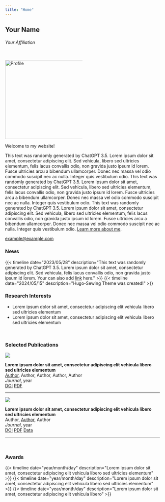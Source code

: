 ```yaml
---
title: "Home"
---
```











<!------------------------- 1 Introduction ------------------------->

<!---------- 1.1 name ----------> <Change here for your name>

##  Your Name

###### Your Affiliation

<!---------- 1.2 start ----------> <The part no need for modification>

<div class="row">
<div class="col">
<br>

<!---------- 1.3 profile ----------> <You can put your profile picture here. Just name your picture `profile.jpg` and put it in the `static/info` folder >

<div class="float-end mx-1 my-1" style="max-width: 50%;" >
	<img width="256px" alt="Profile" src="/hugo-sewing-demo/info/profile.png">
</div> 

<!---------- 1.4 introduction ----------> <You can introduce yourself here. >

Welcome to my website! 

This text was randomly generated by ChatGPT 3.5. Lorem ipsum dolor sit amet, consectetur adipiscing elit. Sed vehicula, libero sed ultricies elementum, felis lacus convallis odio, non gravida justo ipsum id lorem. Fusce ultricies arcu a bibendum ullamcorper. Donec nec massa vel odio commodo suscipit nec ac nulla. Integer quis vestibulum odio. This text was randomly generated by ChatGPT 3.5. Lorem ipsum dolor sit amet, consectetur adipiscing elit. Sed vehicula, libero sed ultricies elementum, felis lacus convallis odio, non gravida justo ipsum id lorem. Fusce ultricies arcu a bibendum ullamcorper. Donec nec massa vel odio commodo suscipit nec ac nulla. Integer quis vestibulum odio. This text was randomly generated by ChatGPT 3.5. Lorem ipsum dolor sit amet, consectetur adipiscing elit. Sed vehicula, libero sed ultricies elementum, felis lacus convallis odio, non gravida justo ipsum id lorem. Fusce ultricies arcu a bibendum ullamcorper. Donec nec massa vel odio commodo suscipit nec ac nulla. Integer quis vestibulum odio. [Learn more about me](/cv/).

<!------------------------- 1.5 Contact ------------------------->
<change the email into yours> <do not forget changelinks in href of these social iconsin to your links> <You can delete any useless social icon here just delete the relative code> <if you want to add social icon here just copy the exist one and change the herf and icon>
<!-- Fontawesome  https://fontawesome.com/search -->

<a href="mailto:example@example.com" role="button" target="_blank">example@example.com</a>

<a href="https://scholar.google.com"  role="button" target="_blank"><i class="fa-brands fa-google-scholar fa-2xl" style="color: #4D90FE;"></i></a> 
<a href="https://www.researchgate.net"  role="button" target="_blank"><i class="fa-brands fa-researchgate fa-2xl" style="color: #33C5B4;"></i></a> 
<a href="https://orcid.org"  role="button" target="_blank"><i class="fa-brands fa-orcid fa-2xl" style="color: #A6CE39;"></i></a> 
<a href="https://www.linkedin.com/"  role="button" target="_blank"><i class="fa-brands fa-linkedin fa-2xl" style="color: #0A66C2;"></i></a>
<a href="https://github.com" role="button" target="_blank"><i class="fa-brands fa-github fa-2xl" style="color: #703F88;"></i></a> 
<a href="https://twitter.com"  role="button" target="_blank"><i class="fa-brands fa-x-twitter fa-2xl" style="color: #0F1419;"></i></a> 
<a href="https://sciences.socia"  role="button" target="_blank"><i class="fa-brands fa-mastodon fa-2xl" style="color: #6364FF;"></i></a> 
<a href="https://bsky.app"  role="button" target="_blank"><i class="fa-brands fa-bluesky fa-2xl" style="color: #0085FF;"></i></a>
<a href="https://www.facebook.com"  role="button" target="_blank"><i class="fa-brands fa-facebook fa-2xl" style="color: #0866FF;"></i></a>

<!---------- 1.6 end ----------> <The part no need for modification>

</div>
</div>










<!------------------------- 2 News ------------------------->

<!---------- 2.1 start ----------> <The part no need for modification>

<div class="row">
<div class="col">

<!---------- 2.2 content----------> <If you want to add news just copy the exist one and change the content>

### News
{{< timeline date="2023/05/28" description="This text was randomly generated by ChatGPT 3.5. Lorem ipsum dolor sit amet, consectetur adipiscing elit. Sed vehicula, felis lacus convallis odio, non gravida justo ipsum id lorem. Your can also add [link](https://github.com) here." >}}
{{< timeline date="2024/05/15" description="Hugo-Sewing Theme was created!" >}}

<!---------- 2.3 end ----------> <The part no need for modification>
</div>
</div>










<!------------------------- 3 Research Interests ------------------------->

<div class="row">
<div class="col">

### Research Interests

- Lorem ipsum dolor sit amet, consectetur adipiscing elit vehicula libero sed ultricies elementum
- Lorem ipsum dolor sit amet, consectetur adipiscing elit vehicula libero sed ultricies elementum

</div>
</div>










<!------------------------- 4 Publication -------------------------> <you can change these as your preference>

<!---------- 4.1 start ----------> <The part no need for modification>

<div class="row">
<div class="col">
<br> <This  is used to create a line break>

<!---------- 4.2 Selected Publications ---------->

### Selected Publications

<!---------- 4.2 publication1 ---------->

<div class="row">

<div class="col-sm-3 mb-2">
    <img src="/hugo-sewing-demo/publication/publication.png">
</div>

<div class="col-sm-9 mb-2 align-self-end">

**Lorem ipsum dolor sit amet, consectetur adipiscing elit vehicula libero sed ultricies elementum**\
<u>Author</u>, Author, Author, Author, Author\
*Journal*, year\
<a href="https://github.com" class="btn btn-sm btn-outline-dark z-depth-0" role="button" target="_blank">DOI</a>
<a href="/hugo-sewing-demo/publication/publication.pdf" class="btn btn-sm btn-outline-dark z-depth-0" role="button" target="_blank">PDF</a>
</div>
</div>
<hr class="border-dark opacity-70"/>

<!---------- 4.3 publication2 ---------->

<div class="row">

<div class="col-sm-3 mb-2">
    <img src="/hugo-sewing-demo/publication/publication.png">
</div>

<div class="col-sm-9 mb-2 align-self-end">

**Lorem ipsum dolor sit amet, consectetur adipiscing elit vehicula libero sed ultricies elementum**\
Author, <u>Author</u>, Author\
*Journal*, year\
<a href="https://github.com" class="btn btn-sm btn-outline-dark z-depth-0" role="button" target="_blank">DOI</a>
<a href="/hugo-sewing-demo/publication/publication.pdf" class="btn btn-sm btn-outline-dark z-depth-0" role="button" target="_blank">PDF</a>
<a href="https://github.com" class="btn btn-sm btn-outline-dark z-depth-0" role="button" target="_blank">Data</a>
</div>
</div>
<hr class="border-dark opacity-70"/>

<!---------- 4.4 end ---------->
</div>
</div>










<!------------------------- 5 Awards -------------------------> <you can change these as your preference>

<!---------- 5.1 start ----------> <The part no need for modification>
<div class="row">
<div class="col">
<br> <This  is used to create a line break>

<!---------- 5.2 content----------> <If you want to add news just copy the exist one and change the content>

### Awards
{{< timeline date="year/month/day" description="Lorem ipsum dolor sit amet, consectetur adipiscing elit vehicula libero sed ultricies elementum" >}}
{{< timeline date="year/month/day" description="Lorem ipsum dolor sit amet, consectetur adipiscing elit vehicula libero sed ultricies elementum" >}}
{{< timeline date="year/month/day" description="Lorem ipsum dolor sit amet, consectetur adipiscing elit vehicula libero" >}}

<!---------- 5.3 end ----------> <The part no need for modification>
</div>
</div>









